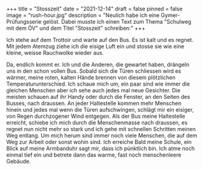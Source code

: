 +++
title = "Stosszeit"
date = "2021-12-14"
draft = false
pinned = false
image = "rush-hour.jpg"
description = "Neulich habe ich eine Gymer-Prüfungsserie gelöst. Dabei musste ich einen Text zum Thema \"Schulweg mit dem ÖV\" und dem Titel \"Stosszeit\" schreiben:"
+++
<!--StartFragment-->

Ich stehe auf dem Trottoir und warte auf den Bus. Es ist kalt und es regnet. Mit jedem Atemzug ziehe ich die eisige Luft ein und stosse sie wie eine kleine, weisse Rauchwolke wieder aus.

Da, endlich kommt er. Ich und die Anderen, die gewartet haben, drängeln uns in den schon vollen Bus. Sobald sich die Türen schliessen wird es wärmer, meine roten, kalten Hände brennen von diesem plötzlichen Temperaturunterschied. Ich schaue mich um, ein paar sind wie immer die gleichen Menschen aber ich sehe auch jedes mal neue Gesichter. Die meisten schauen auf ihr Handy oder durch die Fenster, an den Seiten des Busses, nach draussen. An jeder Haltestelle kommen mehr Menschen hinein und jedes mal wenn die Türen aufschwingen, schlägt mir ein eisiger, von Regen durchzogener Wind entgegen. Als der Bus meine Haltestelle erreicht, schiebe ich mich durch die Menschenmasse nach draussen, es regnet nun nicht mehr so stark und ich gehe mit schnellen Schritten meinen Weg entlang. Um mich herum sind immer noch viele Menschen, die auf dem Weg zur Arbeit oder sonst wohin sind. Ich erreiche Bald meine Schule, ein Blick auf meine Armbanduhr sagt mir, dass ich pünktlich bin. Ich atme noch einmal tief ein und betrete dann das warme, fast noch menschenleere Gebäude.

<!--EndFragment-->